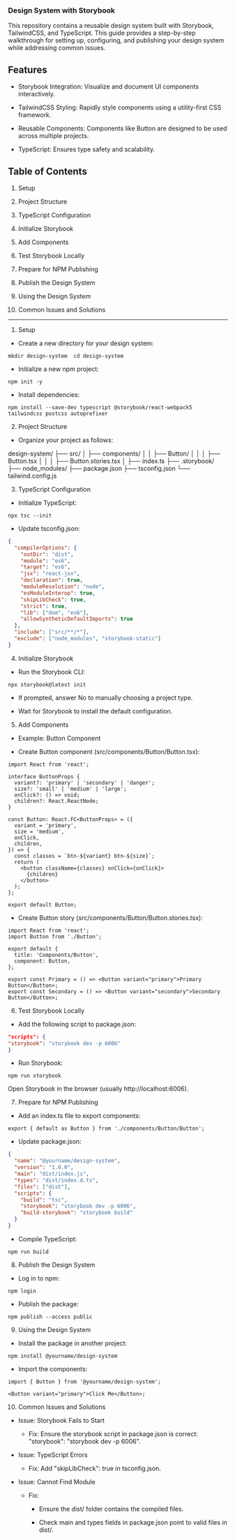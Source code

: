 ### Design System with Storybook

This repository contains a reusable design system built with Storybook, TailwindCSS, and TypeScript. This guide provides a step-by-step walkthrough for setting up, configuring, and publishing your design system while addressing common issues.

## Features

- Storybook Integration: Visualize and document UI components interactively.

- TailwindCSS Styling: Rapidly style components using a utility-first CSS framework.

- Reusable Components: Components like Button are designed to be used across multiple projects.

- TypeScript: Ensures type safety and scalability.

## Table of Contents

1. Setup

2. Project Structure

3. TypeScript Configuration

4. Initialize Storybook

5. Add Components

6. Test Storybook Locally

7. Prepare for NPM Publishing

8. Publish the Design System

9. Using the Design System

10. Common Issues and Solutions

---

1. Setup

- Create a new directory for your design system:

`mkdir design-system 
cd design-system`

- Initialize a new npm project:

`npm init -y`

- Install dependencies:

`npm install --save-dev typescript @storybook/react-webpack5 tailwindcss postcss autoprefixer`

2. Project Structure

- Organize your project as follows:

design-system/
├── src/
│ ├── components/
│ │ ├── Button/
│ │ │ ├── Button.tsx
│ │ │ ├── Button.stories.tsx
│ ├── index.ts
├── .storybook/
├── node_modules/
├── package.json
├── tsconfig.json
└── tailwind.config.js

3. TypeScript Configuration

- Initialize TypeScript:

`npx tsc --init`

- Update tsconfig.json:

```json
{
  "compilerOptions": {
    "outDir": "dist",
    "module": "es6",
    "target": "es6",
    "jsx": "react-jsx",
    "declaration": true,
    "moduleResolution": "node",
    "esModuleInterop": true,
    "skipLibCheck": true,
    "strict": true,
    "lib": ["dom", "es6"],
    "allowSyntheticDefaultImports": true
  },
  "include": ["src/**/*"],
  "exclude": ["node_modules", "storybook-static"]
}
```

4. Initialize Storybook

- Run the Storybook CLI:

`npx storybook@latest init`

- If prompted, answer No to manually choosing a project type.

- Wait for Storybook to install the default configuration.

5. Add Components

- Example: Button Component

- Create Button component (src/components/Button/Button.tsx):

```tsx
import React from 'react';

interface ButtonProps {
  variant?: 'primary' | 'secondary' | 'danger';
  size?: 'small' | 'medium' | 'large';
  onClick?: () => void;
  children?: React.ReactNode;
}

const Button: React.FC<ButtonProps> = ({
  variant = 'primary',
  size = 'medium',
  onClick,
  children,
}) => {
  const classes = `btn-${variant} btn-${size}`;
  return (
    <button className={classes} onClick={onClick}>
      {children}
    </button>
  );
};

export default Button;
```

- Create Button story (src/components/Button/Button.stories.tsx):

```tsx
import React from 'react';
import Button from './Button';

export default {
  title: 'Components/Button',
  component: Button,
};

export const Primary = () => <Button variant="primary">Primary Button</Button>;
export const Secondary = () => <Button variant="secondary">Secondary Button</Button>;
```

6. Test Storybook Locally

- Add the following script to package.json:

```json
"scripts": {
"storybook": "storybook dev -p 6006"
}
```

- Run Storybook:

`npm run storybook`

Open Storybook in the browser (usually http://localhost:6006).

7. Prepare for NPM Publishing

- Add an index.ts file to export components:

```tsx
export { default as Button } from './components/Button/Button';
```

- Update package.json:

```json
{
  "name": "@yourname/design-system",
  "version": "1.0.0",
  "main": "dist/index.js",
  "types": "dist/index.d.ts",
  "files": ["dist"],
  "scripts": {
    "build": "tsc",
    "storybook": "storybook dev -p 6006",
    "build-storybook": "storybook build"
  }
}
```

- Compile TypeScript:

`npm run build`

8. Publish the Design System

- Log in to npm:

`npm login`

- Publish the package:

`npm publish --access public`

9. Using the Design System

- Install the package in another project:

`npm install @yourname/design-system`

- Import the components:

```tsx
import { Button } from '@yourname/design-system';

<Button variant="primary">Click Me</Button>;
```

10. Common Issues and Solutions

- Issue: Storybook Fails to Start

  - Fix: Ensure the storybook script in package.json is correct: "storybook": "storybook dev -p 6006".

- Issue: TypeScript Errors

  - Fix: Add "skipLibCheck": true in tsconfig.json.

- Issue: Cannot Find Module

  - Fix:

    - Ensure the dist/ folder contains the compiled files.

    - Check main and types fields in package.json point to valid files in dist/.
